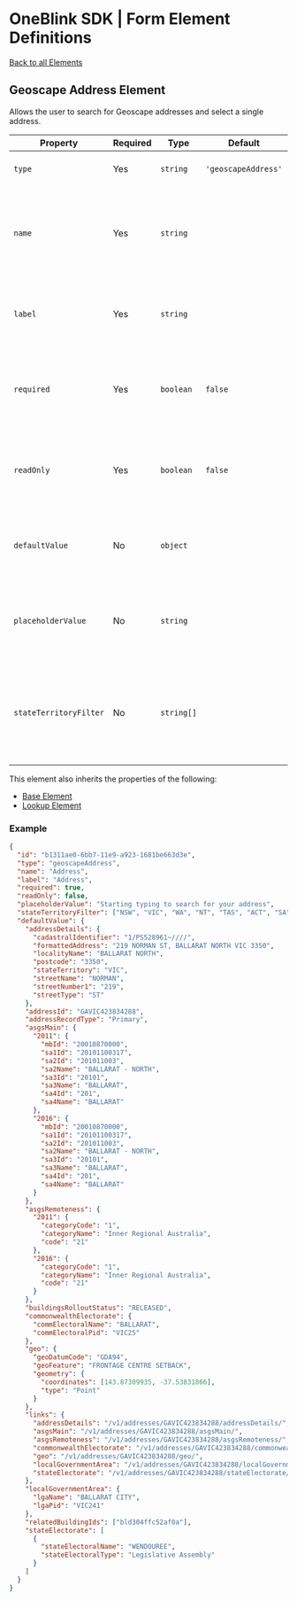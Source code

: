 # OneBlink SDK | Form Element Definitions

[Back to all Elements](./README.md)

## Geoscape Address Element

Allows the user to search for Geoscape addresses and select a single address.

| Property               | Required | Type       | Default             | Description                                                                                                                 |
| ---------------------- | -------- | ---------- | ------------------- | --------------------------------------------------------------------------------------------------------------------------- |
| `type`                 | Yes      | `string`   | `'geoscapeAddress'` | The type of Form Element.                                                                                                   |
| `name`                 | Yes      | `string`   |                     | The key that will be assigned a value in the submission data when the form is submitted.                                    |
| `label`                | Yes      | `string`   |                     | Display text presented to the user above the input by default.                                                              |
| `required`             | Yes      | `boolean`  | `false`             | Determine if this element requires an option to be selected (`true`) or not (`false`).                                      |
| `readOnly`             | Yes      | `boolean`  | `false`             | Determine if this selected option be changed by the user (`false`) or not (`true`).                                         |
| `defaultValue`         | No       | `object`   |                     | The result of the [Geoscape Address Details service](https://psma.docs.stoplight.io/apiReference/addresses/address/address) |
| `placeholderValue`     | No       | `string`   |                     | The content to appear in the form control when the form control is empty.                                                   |
| `stateTerritoryFilter` | No       | `string[]` |                     | An array of Australian State and/or Territory abbreviations that the search should be limited to.                           |

This element also inherits the properties of the following:

- [Base Element](./base-element.md)
- [Lookup Element](./lookup-element.md)

### Example

```json
{
  "id": "b1311ae0-6bb7-11e9-a923-1681be663d3e",
  "type": "geoscapeAddress",
  "name": "Address",
  "label": "Address",
  "required": true,
  "readOnly": false,
  "placeholderValue": "Starting typing to search for your address",
  "stateTerritoryFilter": ["NSW", "VIC", "WA", "NT", "TAS", "ACT", "SA", "QLD"],
  "defaultValue": {
    "addressDetails": {
      "cadastralIdentifier": "1/PS528961~////",
      "formattedAddress": "219 NORMAN ST, BALLARAT NORTH VIC 3350",
      "localityName": "BALLARAT NORTH",
      "postcode": "3350",
      "stateTerritory": "VIC",
      "streetName": "NORMAN",
      "streetNumber1": "219",
      "streetType": "ST"
    },
    "addressId": "GAVIC423834288",
    "addressRecordType": "Primary",
    "asgsMain": {
      "2011": {
        "mbId": "20010870000",
        "sa1Id": "20101100317",
        "sa2Id": "201011003",
        "sa2Name": "BALLARAT - NORTH",
        "sa3Id": "20101",
        "sa3Name": "BALLARAT",
        "sa4Id": "201",
        "sa4Name": "BALLARAT"
      },
      "2016": {
        "mbId": "20010870000",
        "sa1Id": "20101100317",
        "sa2Id": "201011003",
        "sa2Name": "BALLARAT - NORTH",
        "sa3Id": "20101",
        "sa3Name": "BALLARAT",
        "sa4Id": "201",
        "sa4Name": "BALLARAT"
      }
    },
    "asgsRemoteness": {
      "2011": {
        "categoryCode": "1",
        "categoryName": "Inner Regional Australia",
        "code": "21"
      },
      "2016": {
        "categoryCode": "1",
        "categoryName": "Inner Regional Australia",
        "code": "21"
      }
    },
    "buildingsRolloutStatus": "RELEASED",
    "commonwealthElectorate": {
      "commElectoralName": "BALLARAT",
      "commElectoralPid": "VIC25"
    },
    "geo": {
      "geoDatumCode": "GDA94",
      "geoFeature": "FRONTAGE CENTRE SETBACK",
      "geometry": {
        "coordinates": [143.87309935, -37.53831866],
        "type": "Point"
      }
    },
    "links": {
      "addressDetails": "/v1/addresses/GAVIC423834288/addressDetails/",
      "asgsMain": "/v1/addresses/GAVIC423834288/asgsMain/",
      "asgsRemoteness": "/v1/addresses/GAVIC423834288/asgsRemoteness/",
      "commonwealthElectorate": "/v1/addresses/GAVIC423834288/commonwealthElectorate/",
      "geo": "/v1/addresses/GAVIC423834288/geo/",
      "localGovernmentArea": "/v1/addresses/GAVIC423834288/localGovernmentArea/",
      "stateElectorate": "/v1/addresses/GAVIC423834288/stateElectorate/"
    },
    "localGovernmentArea": {
      "lgaName": "BALLARAT CITY",
      "lgaPid": "VIC241"
    },
    "relatedBuildingIds": ["bld304ffc52af0a"],
    "stateElectorate": [
      {
        "stateElectoralName": "WENDOUREE",
        "stateElectoralType": "Legislative Assembly"
      }
    ]
  }
}
```

